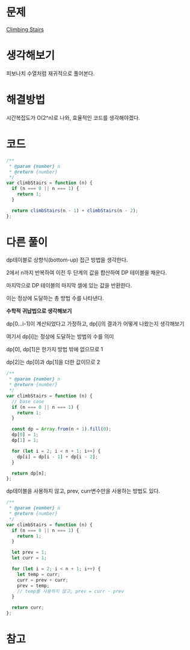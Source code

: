 # 문제

[Climbing Stairs](https://leetcode.com/problems/climbing-stairs)

# 생각해보기

피보나치 수열처럼 재귀적으로 풀어본다.

# 해결방법

시간복잡도가 O(2^n)로 나와, 효율적인 코드를 생각해야겠다.

# 코드

```js
/**
 * @param {number} n
 * @return {number}
 */
var climbStairs = function (n) {
  if (n === 0 || n === 1) {
    return 1;
  }

  return climbStairs(n - 1) + climbStairs(n - 2);
};
```

# 다른 풀이

dp테이블로 상향식(bottom-up) 접근 방법을 생각한다.

2에서 n까지 반복하여 이전 두 단계의 값을 합산하여 DP 테이블을 채운다.

마지막으로 DP 테이블의 마지막 셀에 있는 값을 반환한다.

이는 정상에 도달하는 총 방법 수를 나타낸다.

**수학적 귀납법으로 생각해보기**

dp[0...i-1]이 계산되었다고 가정하고, dp[i]의 결과가 어떻게 나왔는지 생각해보기

여기서 dp[i]는 정상에 도달하는 방법의 수를 의미

dp[0], dp[1]은 한가지 방법 밖에 없으므로 1

dp[2]는 dp[0]과 dp[1]을 더한 값이므로 2

```js
/**
 * @param {number} n
 * @return {number}
 */
var climbStairs = function (n) {
  // base case
  if (n === 0 || n === 1) {
    return 1;
  }

  const dp = Array.from(n + 1).fill(0);
  dp[0] = 1;
  dp[1] = 1;

  for (let i = 2; i < n + 1; i++) {
    dp[i] = dp[i - 1] + dp[i - 2];
  }

  return dp[n];
};
```

dp테이블을 사용하지 않고, prev, curr변수만을 사용하는 방법도 있다.

```js
/**
 * @param {number} n
 * @return {number}
 */
var climbStairs = function (n) {
  if (n === 0 || n === 1) {
    return 1;
  }

  let prev = 1;
  let curr = 1;

  for (let i = 2; i < n + 1; i++) {
    let temp = curr;
    curr = prev + curr;
    prev = temp;
    // temp를 사용하지 않고, prev = curr - prev
  }

  return curr;
};
```

# 참고

